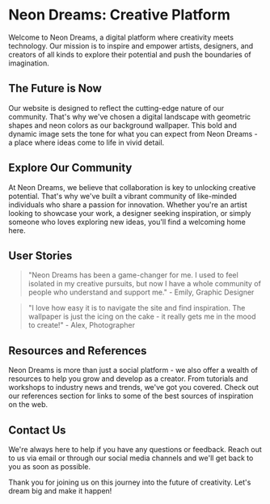 <!--font:Montserrat-->

# Neon Dreams: Creative Platform

Welcome to Neon Dreams, a digital platform where creativity meets technology. Our mission is to inspire and empower artists, designers, and creators of all kinds to explore their potential and push the boundaries of imagination.

## The Future is Now

Our website is designed to reflect the cutting-edge nature of our community. That's why we've chosen a digital landscape with geometric shapes and neon colors as our background wallpaper. This bold and dynamic image sets the tone for what you can expect from Neon Dreams - a place where ideas come to life in vivid detail.

## Explore Our Community

At Neon Dreams, we believe that collaboration is key to unlocking creative potential. That's why we've built a vibrant community of like-minded individuals who share a passion for innovation. Whether you're an artist looking to showcase your work, a designer seeking inspiration, or simply someone who loves exploring new ideas, you'll find a welcoming home here.

## User Stories

> "Neon Dreams has been a game-changer for me. I used to feel isolated in my creative pursuits, but now I have a whole community of people who understand and support me." - Emily, Graphic Designer

> "I love how easy it is to navigate the site and find inspiration. The wallpaper is just the icing on the cake - it really gets me in the mood to create!" - Alex, Photographer

## Resources and References

Neon Dreams is more than just a social platform - we also offer a wealth of resources to help you grow and develop as a creator. From tutorials and workshops to industry news and trends, we've got you covered. Check out our references section for links to some of the best sources of inspiration on the web.

## Contact Us

We're always here to help if you have any questions or feedback. Reach out to us via email or through our social media channels and we'll get back to you as soon as possible.

Thank you for joining us on this journey into the future of creativity. Let's dream big and make it happen!

<!--

Write me content for website with wallpaper which alt text is:

"A digital landscape with geometric shapes and neon colors"

The name/title of the page should not be 1:1 copy of the alt text but rather a real content of the website which is using this wallpaper.

- Use markdown format 
- Start with heading
- Heading should be short and concise
- The content should look like a real website 
- The website should not be about the wallpaper, wallpaper is just a related background
- Heading should be contain work "wallpaper" or "background"
- Include real sections like references, contact, user stories, etc. use things relevant to the page purpose.
- Feel free to use structure like headings, bullets, numbering, blockquotes, paragraphs, horizontal lines, etc.
- You can use formatting like bold or _italic_
- You can include UTF-8 emojis
- Links should be only #hash anchors (and you can refer to the document itself)
- Do not include images


---


# Neon Dreams: A Futuristic Platform for Creative Minds

Welcome to Neon Dreams, a digital platform where creativity meets technology. Our mission is to inspire and empower artists, designers, and creators of all kinds to explore their potential and push the boundaries of imagination.

## The Future is Now

Our website is designed to reflect the cutting-edge nature of our community. That's why we've chosen a digital landscape with geometric shapes and neon colors as our background wallpaper. This bold and dynamic image sets the tone for what you can expect from Neon Dreams - a place where ideas come to life in vivid detail.

## Explore Our Community

At Neon Dreams, we believe that collaboration is key to unlocking creative potential. That's why we've built a vibrant community of like-minded individuals who share a passion for innovation. Whether you're an artist looking to showcase your work, a designer seeking inspiration, or simply someone who loves exploring new ideas, you'll find a welcoming home here.

## User Stories

> "Neon Dreams has been a game-changer for me. I used to feel isolated in my creative pursuits, but now I have a whole community of people who understand and support me." - Emily, Graphic Designer

> "I love how easy it is to navigate the site and find inspiration. The wallpaper is just the icing on the cake - it really gets me in the mood to create!" - Alex, Photographer

## Resources and References

Neon Dreams is more than just a social platform - we also offer a wealth of resources to help you grow and develop as a creator. From tutorials and workshops to industry news and trends, we've got you covered. Check out our references section for links to some of the best sources of inspiration on the web.

## Contact Us

We're always here to help if you have any questions or feedback. Reach out to us via email or through our social media channels and we'll get back to you as soon as possible.

Thank you for joining us on this journey into the future of creativity. Let's dream big and make it happen!


---


Write me a Google font which is best fitting for the website.

Pick from the list:
- Orbitron
- Montserrat
- Cabin
- IBM Plex Sans
- Lobster
- Cinzel Decorative
- Great Vibes
- Inter
- Dancing Script
- Cinzel
- Futura
- Alegreya
- Barlow Condensed
- Poppins
- Open Sans
- Playfair Display
- Lato
- Raleway
- Roboto
- Creepster
- Cormorant Garamond
- Exo 2


Write just the font name nothing else.


---


Montserrat

-->
